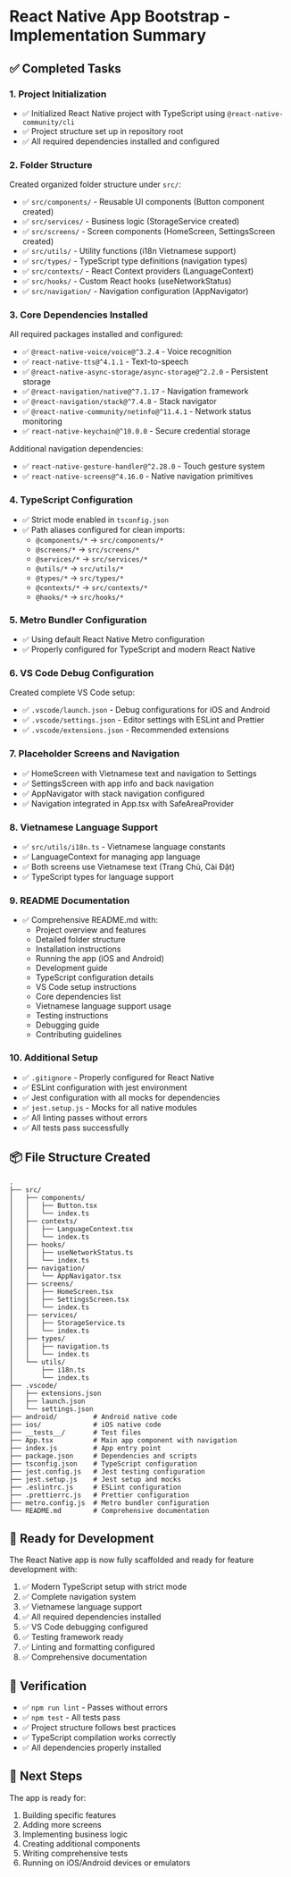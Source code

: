 # React Native App Bootstrap - Implementation Summary

## ✅ Completed Tasks

### 1. Project Initialization
- ✅ Initialized React Native project with TypeScript using `@react-native-community/cli`
- ✅ Project structure set up in repository root
- ✅ All required dependencies installed and configured

### 2. Folder Structure
Created organized folder structure under `src/`:
- ✅ `src/components/` - Reusable UI components (Button component created)
- ✅ `src/services/` - Business logic (StorageService created)
- ✅ `src/screens/` - Screen components (HomeScreen, SettingsScreen created)
- ✅ `src/utils/` - Utility functions (i18n Vietnamese support)
- ✅ `src/types/` - TypeScript type definitions (navigation types)
- ✅ `src/contexts/` - React Context providers (LanguageContext)
- ✅ `src/hooks/` - Custom React hooks (useNetworkStatus)
- ✅ `src/navigation/` - Navigation configuration (AppNavigator)

### 3. Core Dependencies Installed
All required packages installed and configured:
- ✅ `@react-native-voice/voice@^3.2.4` - Voice recognition
- ✅ `react-native-tts@^4.1.1` - Text-to-speech
- ✅ `@react-native-async-storage/async-storage@^2.2.0` - Persistent storage
- ✅ `@react-navigation/native@^7.1.17` - Navigation framework
- ✅ `@react-navigation/stack@^7.4.8` - Stack navigator
- ✅ `@react-native-community/netinfo@^11.4.1` - Network status monitoring
- ✅ `react-native-keychain@^10.0.0` - Secure credential storage

Additional navigation dependencies:
- ✅ `react-native-gesture-handler@^2.28.0` - Touch gesture system
- ✅ `react-native-screens@^4.16.0` - Native navigation primitives

### 4. TypeScript Configuration
- ✅ Strict mode enabled in `tsconfig.json`
- ✅ Path aliases configured for clean imports:
  - `@components/*` → `src/components/*`
  - `@screens/*` → `src/screens/*`
  - `@services/*` → `src/services/*`
  - `@utils/*` → `src/utils/*`
  - `@types/*` → `src/types/*`
  - `@contexts/*` → `src/contexts/*`
  - `@hooks/*` → `src/hooks/*`

### 5. Metro Bundler Configuration
- ✅ Using default React Native Metro configuration
- ✅ Properly configured for TypeScript and modern React Native

### 6. VS Code Debug Configuration
Created complete VS Code setup:
- ✅ `.vscode/launch.json` - Debug configurations for iOS and Android
- ✅ `.vscode/settings.json` - Editor settings with ESLint and Prettier
- ✅ `.vscode/extensions.json` - Recommended extensions

### 7. Placeholder Screens and Navigation
- ✅ HomeScreen with Vietnamese text and navigation to Settings
- ✅ SettingsScreen with app info and back navigation
- ✅ AppNavigator with stack navigation configured
- ✅ Navigation integrated in App.tsx with SafeAreaProvider

### 8. Vietnamese Language Support
- ✅ `src/utils/i18n.ts` - Vietnamese language constants
- ✅ LanguageContext for managing app language
- ✅ Both screens use Vietnamese text (Trang Chủ, Cài Đặt)
- ✅ TypeScript types for language support

### 9. README Documentation
- ✅ Comprehensive README.md with:
  - Project overview and features
  - Detailed folder structure
  - Installation instructions
  - Running the app (iOS and Android)
  - Development guide
  - TypeScript configuration details
  - VS Code setup instructions
  - Core dependencies list
  - Vietnamese language support usage
  - Testing instructions
  - Debugging guide
  - Contributing guidelines

### 10. Additional Setup
- ✅ `.gitignore` - Properly configured for React Native
- ✅ ESLint configuration with jest environment
- ✅ Jest configuration with all mocks for dependencies
- ✅ `jest.setup.js` - Mocks for all native modules
- ✅ All linting passes without errors
- ✅ All tests pass successfully

## 📦 File Structure Created

```
.
├── src/
│   ├── components/
│   │   ├── Button.tsx
│   │   └── index.ts
│   ├── contexts/
│   │   ├── LanguageContext.tsx
│   │   └── index.ts
│   ├── hooks/
│   │   ├── useNetworkStatus.ts
│   │   └── index.ts
│   ├── navigation/
│   │   └── AppNavigator.tsx
│   ├── screens/
│   │   ├── HomeScreen.tsx
│   │   ├── SettingsScreen.tsx
│   │   └── index.ts
│   ├── services/
│   │   ├── StorageService.ts
│   │   └── index.ts
│   ├── types/
│   │   ├── navigation.ts
│   │   └── index.ts
│   └── utils/
│       ├── i18n.ts
│       └── index.ts
├── .vscode/
│   ├── extensions.json
│   ├── launch.json
│   └── settings.json
├── android/         # Android native code
├── ios/             # iOS native code
├── __tests__/       # Test files
├── App.tsx          # Main app component with navigation
├── index.js         # App entry point
├── package.json     # Dependencies and scripts
├── tsconfig.json    # TypeScript configuration
├── jest.config.js   # Jest testing configuration
├── jest.setup.js    # Jest setup and mocks
├── .eslintrc.js     # ESLint configuration
├── .prettierrc.js   # Prettier configuration
├── metro.config.js  # Metro bundler configuration
└── README.md        # Comprehensive documentation
```

## 🚀 Ready for Development

The React Native app is now fully scaffolded and ready for feature development with:

1. ✅ Modern TypeScript setup with strict mode
2. ✅ Complete navigation system
3. ✅ Vietnamese language support
4. ✅ All required dependencies installed
5. ✅ VS Code debugging configured
6. ✅ Testing framework ready
7. ✅ Linting and formatting configured
8. ✅ Comprehensive documentation

## 🧪 Verification

- ✅ `npm run lint` - Passes without errors
- ✅ `npm test` - All tests pass
- ✅ Project structure follows best practices
- ✅ TypeScript compilation works correctly
- ✅ All dependencies properly installed

## 📝 Next Steps

The app is ready for:
1. Building specific features
2. Adding more screens
3. Implementing business logic
4. Creating additional components
5. Writing comprehensive tests
6. Running on iOS/Android devices or emulators
